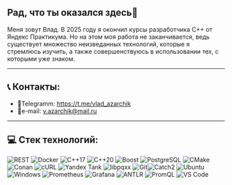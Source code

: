 ## Рад, что ты оказался здесь👋
Меня зовут Влад. В 2025 году я окончил курсы разработчика С++ от Яндекс Практикума. Но на этом моя работа не заканчивается, ведь существует множество неизведанных технологий, которые я стремлюсь изучить, а также совершенствуюсь в использовании тех, с которыми уже знаком.
____
## 📞 Контакты:
  + 📱Telegramm: https://t.me/vlad_azarchik
  + 📨e-mail: v.azarchik@mail.ru
____
## 💻 Стек технологий:
![REST](https://img.shields.io/badge/REST-API-FF6F61?style=for-the-badge) ![Docker](https://img.shields.io/badge/Docker-2496ED?style=for-the-badge&logo=docker&logoColor=white) ![C++17](https://img.shields.io/badge/C++17-00599C?style=for-the-badge&logo=c%2B%2B&logoColor=white) ![C++20](https://img.shields.io/badge/C++20-00599C?style=for-the-badge&logo=c%2B%2B&logoColor=white) ![Boost](https://img.shields.io/badge/Boost-1570B6?style=for-the-badge&logo=boost&logoColor=white) ![PostgreSQL](https://img.shields.io/badge/PostgreSQL-4169E1?style=for-the-badge&logo=postgresql&logoColor=white) ![CMake](https://img.shields.io/badge/CMake-064F8C?style=for-the-badge&logo=cmake&logoColor=white) ![Conan](https://img.shields.io/badge/Conan-669933?style=for-the-badge&logo=conan&logoColor=white) ![cURL](https://img.shields.io/badge/cURL-073551?style=for-the-badge&logo=curl&logoColor=white) ![Yandex Tank](https://img.shields.io/badge/Yandex_Tank-FF0000?style=for-the-badge) ![libpqxx](https://img.shields.io/badge/libpqxx-4169E1?style=for-the-badge) ![Git](https://img.shields.io/badge/Git-F05032?style=for-the-badge&logo=git&logoColor=white)![Catch2](https://img.shields.io/badge/Catch2-00BFFF?style=for-the-badge) ![Ubuntu](https://img.shields.io/badge/Ubuntu-E95420?style=for-the-badge&logo=ubuntu&logoColor=white) ![Windows](https://img.shields.io/badge/Windows-0078D6?style=for-the-badge&logo=windows&logoColor=white) ![Prometheus](https://img.shields.io/badge/Prometheus-E6522C?style=for-the-badge&logo=prometheus&logoColor=white) ![Grafana](https://img.shields.io/badge/Grafana-F46800?style=for-the-badge&logo=grafana&logoColor=white) ![ANTLR](https://img.shields.io/badge/ANTLR-9B4F96?style=for-the-badge&logo=antlr&logoColor=white) ![PromQL](https://img.shields.io/badge/PromQL-E6522C?style=for-the-badge&logo=prometheus&logoColor=white) ![VS Code](https://img.shields.io/badge/VS_Code-007ACC?style=for-the-badge&logo=visual-studio-code&logoColor=white)


<!--
**Azarchik-Vladislav/Azarchik-Vladislav** is a ✨ _special_ ✨ repository because its `README.md` (this file) appears on your GitHub profile.

Here are some ideas to get you started:

- 🔭 I’m currently working on ...
- 🌱 I’m currently learning ...
- 👯 I’m looking to collaborate on ...
- 🤔 I’m looking for help with ...
- 💬 Ask me about ...
- 📫 How to reach me: ...
- 😄 Pronouns: ...
- ⚡ Fun fact: ...
-->
